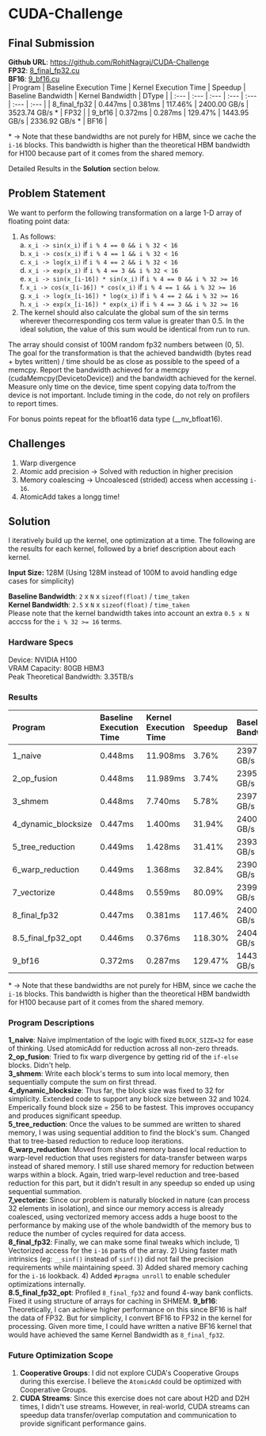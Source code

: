 # CUDA-Challenge

## Final Submission
**Github URL**: https://github.com/RohitNagraj/CUDA-Challenge  
**FP32**: [8_final_fp32.cu](https://github.com/RohitNagraj/CUDA-Challenge/blob/main/8_final_fp32.cu)  
**BF16**: [9_bf16.cu](https://github.com/RohitNagraj/CUDA-Challenge/blob/main/9_bf16.cu)  
| Program | Baseline Execution Time | Kernel Execution Time | Speedup | Baseline Bandwidth | Kernel Bandwidth | DType |
| :--- | :--- | :--- | :--- | :--- | :--- | :--- |
| 8_final_fp32 | 0.447ms | 0.381ms | 117.46% | 2400.00 GB/s | 3523.74 GB/s * | FP32 |
| 9_bf16 | 0.372ms | 0.287ms | 129.47% | 1443.95 GB/s | 2336.92 GB/s * | BF16 |

\* -> Note that these bandwidths are not purely for HBM, since we cache the `i-16` blocks. This bandwidth is higher than the theoretical HBM bandwidth for H100 because part of it comes from the shared memory.

Detailed Results in the **Solution** section below.
## Problem Statement
We want to perform the following transformation on a large 1-D array of floating point data:
1. As follows:  
a. `x_i -> sin(x_i)` if `i % 4 == 0 && i % 32 < 16`  
b. `x_i -> cos(x_i)` if `i % 4 == 1 && i % 32 < 16`  
c. `x_i -> log(x_i)` if `i % 4 == 2 && i % 32 < 16`  
d. `x_i -> exp(x_i)` if `i % 4 == 3 && i % 32 < 16`  
e. `x_i -> sin(x_[i-16]) * sin(x_i)` if `i % 4 == 0 && i % 32 >= 16`  
f. `x_i -> cos(x_[i-16]) * cos(x_i)` if `i % 4 == 1 && i % 32 >= 16`  
g. `x_i -> log(x_[i-16]) * log(x_i)` if `i % 4 == 2 && i % 32 >= 16`  
h. `x_i -> exp(x_[i-16]) * exp(x_i)` if `i % 4 == 3 && i % 32 >= 16`  
2. The kernel should also calculate the global sum of the sin terms wherever thecorresponding cos term value is greater than 0.5. In the ideal solution, the value of this sum would be identical from run to run.


The array should consist of 100M random fp32 numbers between (0, 5). The goal for the
transformation is that the achieved bandwidth (bytes read + bytes written) / time should be as
close as possible to the speed of a memcpy. Report the bandwidth achieved for a memcpy
(cudaMemcpy(DevicetoDevice)) and the bandwidth achieved for the kernel. Measure only time on the device, time spent copying data to/from the device is not important. Include timing in the code, do not rely on profilers to report times.


For bonus points repeat for the bfloat16 data type (__nv_bfloat16).

## Challenges
1. Warp divergence
2. Atomic add precision -> Solved with reduction in higher precision
3. Memory coalescing -> Uncoalesced (strided) access when accessing `i-16`.
4. AtomicAdd takes a longg time!

## Solution
I iteratively build up the kernel, one optimization at a time. The following are the results for each kernel, followed by a brief description about each kernel.

**Input Size:** 128M (Using 128M instead of 100M to avoid handling edge cases for simplicity)

**Baseline Bandwidth**: `2` x `N` x `sizeof(float)` / `time_taken`  
**Kernel Bandwidth**: `2.5` x `N` x `sizeof(float)` / `time_taken`  
Please note that the kernel bandwidth takes into account an extra `0.5 x N` acccss for the `i % 32 >= 16` terms.

### Hardware Specs
Device: NVIDIA H100  
VRAM Capacity: 80GB HBM3  
Peak Theoretical Bandwidth: 3.35TB/s  

### Results
| Program | Baseline Execution Time | Kernel Execution Time | Speedup | Baseline Bandwidth | Kernel Bandwidth | DType |
| :--- | :--- | :--- | :--- | :--- | :--- | :--- |
| 1_naive | 0.448ms | 11.908ms | 3.76% | 2397.43 GB/s | 112.71 GB/s | FP32 |
| 2_op_fusion | 0.448ms | 11.989ms | 3.74% | 2395.21 GB/s | 111.95 GB/s | FP32 |
| 3_shmem | 0.448ms | 7.740ms | 5.78% | 2397.77 GB/s | 173.41 GB/s | FP32 |
| 4_dynamic_blocksize | 0.447ms | 1.400ms | 31.94% | 2400.69 GB/s | 958.54 GB/s | FP32 |
| 5_tree_reduction | 0.449ms | 1.428ms | 31.41% | 2393.84 GB/s | 940.07 GB/s | FP32 |
| 6_warp_reduction | 0.449ms | 1.368ms | 32.84% | 2390.26 GB/s | 981.40 GB/s | FP32 |
| 7_vectorize | 0.448ms | 0.559ms | 80.09% | 2399.14 GB/s | 2401.96 GB/s | FP32 |
| 8_final_fp32 | 0.447ms | 0.381ms | 117.46% | 2400.00 GB/s | 3523.74 GB/s * | FP32 |
| 8.5_final_fp32_opt | 0.446ms | 0.376ms | 118.30% | 2404.82 GB/s | 3556.30 GB/s * | FP32 |
| 9_bf16 | 0.372ms | 0.287ms | 129.47% | 1443.95 GB/s | 2336.92 GB/s * | BF16 |

\* -> Note that these bandwidths are not purely for HBM, since we cache the `i-16` blocks. This bandwidth is higher than the theoretical HBM bandwidth for H100 because part of it comes from the shared memory.

### Program Descriptions
**1_naive**: Naive implmentation of the logic with fixed `BLOCK_SIZE=32` for ease of thinking. Used atomicAdd for reduction across all non-zero threads.  
**2_op_fusion**: Tried to fix warp divergence by getting rid of the `if-else` blocks. Didn't help.  
**3_shmem**: Write each block's terms to sum into local memory, then sequentially compute the sum on first thread.  
**4_dynamic_blocksize**: Thus far, the block size was fixed to 32 for simplicity. Extended code to support any block size between 32 and 1024. Emperically found block size = 256 to be fastest. This improves occupancy and produces significant speedup.  
**5_tree_reduction**: Once the values to be summed are written to shared memory, I was using sequential addition to find the block's sum. Changed that to tree-based reduction to reduce loop iterations.  
**6_warp_reduction**: Moved from shared memory based local reduction to warp-level reduction that uses registers for data-transfer between warps instead of shared memory. I still use shared memory for reduction between warps within a block. Again, tried warp-level reduction and tree-based reduction for this part, but it didn't result in any speedup so ended up using sequential summation.  
**7_vectorize**: Since our problem is naturally blocked in nature (can process 32 elements in isolation), and since our memory access is already coalesced, using vectorized memory access adds a huge boost to the performance by making use of the whole bandwidth of the memory bus to reduce the number of cycles required for data access.  
**8_final_fp32**: Finally, we can make some final tweaks which include, 1) Vectorized access for the `i-16` parts of the array. 2) Using faster math intrinsics (eg: `__sinf()` instead of `sinf()`) did not fail the precision requirements while maintaining speed. 3) Added shared memory caching for the `i-16` lookback. 4) Added `#pragma unroll` to enable scheduler optimizations internally.  
**8.5_final_fp32_opt**: Profiled `8_final_fp32` and found 4-way bank conflicts. Fixed it using structure of arrays for caching in SHMEM.
**9_bf16**: Theoretically, I can achieve higher performance on this since BF16 is half the data of FP32. But for simplicity, I convert BF16 to FP32 in the kernel for processing. Given more time, I could have written a native BF16 kernel that would have achieved the same Kernel Bandwidth as `8_final_fp32`.

### Future Optimization Scope
1. **Cooperative Groups**: I did not explore CUDA's Cooperative Groups during this exercise. I believe the `AtomicAdd` could be optimized with Cooperative Groups.
2. **CUDA Streams**: Since this exercise does not care about H2D and D2H times, I didn't use streams. However, in real-world, CUDA streams can speedup data transfer/overlap computation and communication to provide significant performance gains.
